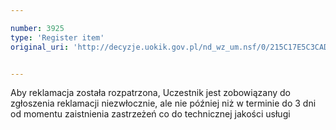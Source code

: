 ```yaml
---

number: 3925
type: 'Register item'
original_uri: 'http://decyzje.uokik.gov.pl/nd_wz_um.nsf/0/215C17E5C3CAD80BC1257AA700429570?OpenDocument'


---
```


Aby reklamacja została rozpatrzona, Uczestnik jest zobowiązany do zgłoszenia reklamacji niezwłocznie, ale nie później niż w terminie do 3 dni od momentu zaistnienia zastrzeżeń co do technicznej jakości usługi
